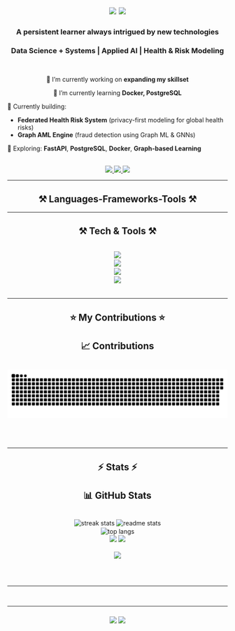 <h1 align="center">
    <img src="https://readme-typing-svg.herokuapp.com/?font=Righteous&size=35&center=true&vCenter=true&width=500&height=70&duration=4000&lines=Heyy+There!+👋;+I'm+Ishaan!;" />
  <img src="https://readme-typing-svg.herokuapp.com/?font=Righteous&size=35&center=true&vCenter=true&width=500&height=70&duration=4000&lines=Heyy+There!+👋;+I'm+Ishaan!;" />
</h1>

<h3 align="center">A persistent learner always intrigued by new technologies</h3>
<h3 align="center">Data Science + Systems | Applied AI | Health & Risk Modeling</h3>

<br/>

<div align="center">
 
 🔭 I’m currently working on **expanding my skillset**
 
 🌱 I’m currently learning **Docker, PostgreSQL**
 
 </div>
 

🧠 Currently building:
- **Federated Health Risk System** (privacy-first modeling for global health risks)
- **Graph AML Engine** (fraud detection using Graph ML & GNNs)

🚀 Exploring: **FastAPI**, **PostgreSQL**, **Docker**, **Graph-based Learning**

</div>

<br/>

<div align="center"> 
<a href="mailto:ishaan272002@gmail.com">
<img src="https://img.shields.io/badge/Gmail-333333?style=for-the-badge&logo=gmail&logoColor=red" />
</a>
<a href="https://www.linkedin.com/in/ishaan-potle-15b0741ba/" target="_blank">
    <img src="https://img.shields.io/badge/LinkedIn-0077B5?style=for-the-badge&logo=linkedin&logoColor=white" target="_blank" />
  </a>
    <img src="https://img.shields.io/badge/LinkedIn-0077B5?style=for-the-badge&logo=linkedin&logoColor=white" />
</a>
</div>

 <hr/>
 
<h2 align="center">⚒️ Languages-Frameworks-Tools ⚒️</h2>
<hr/>

<h2 align="center">⚒️ Tech & Tools ⚒️</h2>
<br/>
<div align="center">
    <img src="https://skillicons.dev/icons?i=github,python,javascript,c,java,bootstrap,mysql" /><br>
    <img src="https://skillicons.dev/icons?i=bootstrap,html,css,vscode,figma,git,heroku,docker,postgres" /><br>
  <img src="https://skillicons.dev/icons?i=python,fastapi,docker,postgres,tensorflow,pyTorch,git,github,js,html,css" /><br>
  <img src="https://skillicons.dev/icons?i=mysql,vscode,figma,airflow,java,c" />
</div>

<br/>
<hr/>

<div align="center">
  <h2>⭐ My Contributions ⭐</h2>
  <h2>📈 Contributions</h2>
<br>
<img alt="snake eating my contributions" src="https://github.com/ishaanpotle/ishaanpotle/blob/output/github-contribution-grid-snake.svg" />
  <br/><br/><br/>
</div>

<br/>
<hr/>


<h2 align="center">⚡ Stats ⚡</h2>
<h2 align="center">📊 GitHub Stats</h2>
<br>
<div align=center>
  <img width=390 src="https://streak-stats.demolab.com/?user=ishaanpotle&count_private=true&theme=react&border_radius=10" alt="streak stats"/>
  <img width=390 src="https://github-readme-stats.vercel.app/api?username=ishaanpotle&count_private=true&show_icons=true&theme=react&rank_icon=github&border_radius=10" alt="readme stats" />
  <br/>
  <img width=325 align="center" src="https://github-readme-stats.vercel.app/api/top-langs/?username=ishaanpotle&hide=HTML&langs_count=8&layout=compact&theme=react&border_radius=10&size_weight=0.5&count_weight=0.5&exclude_repo=github-readme-stats" alt="top langs" />
<div align="center">
  <img width=390 src="https://streak-stats.demolab.com/?user=ishaanpotle&count_private=true&theme=react&border_radius=10" />
  <img width=390 src="https://github-readme-stats.vercel.app/api?username=ishaanpotle&count_private=true&show_icons=true&theme=react&rank_icon=github&border_radius=10" />
  <br/><br/>
  <img width=325 align="center" src="https://github-readme-stats.vercel.app/api/top-langs/?username=ishaanpotle&hide=HTML&langs_count=8&layout=compact&theme=react&border_radius=10&size_weight=0.5&count_weight=0.5&exclude_repo=github-readme-stats" />
</div>

<br/><br/>
<hr/>
<br/><hr/>

<h3 align="center">
    <img src="https://readme-typing-svg.herokuapp.com/?font=Righteous&size=25&center=true&vCenter=true&width=500&height=70&duration=4000&lines=Thanks+for+visiting!+✌️;+Shoot+me+a+message+on+Linkedin!;I'm+always+down+to+collab+:)">
  <img src="https://readme-typing-svg.herokuapp.com/?font=Righteous&size=25&center=true&vCenter=true&width=500&height=70&duration=4000&lines=Thanks+for+visiting!+✌️;+Let’s+connect+on+LinkedIn+or+collab+on+a+project!">
</h3>

<br/>
